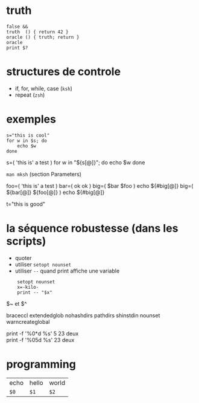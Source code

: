 
# truth

    false && 
    truth  () { return 42 }
    oracle () { truth; return }
    oracle
    print $? 

# structures de controle

* if, for, while, case (`ksh`)
* repeat (`zsh`)

# exemples

    s="this is cool"
    for w in $s; do
        echo $w
    done 

s=( 'this is' a test )
for w in "${s[@]}"; do
    echo $w
done

`man mksh` (section Parameters)

foo=( 'this is' a test )
bar=( ok ok )
big=( $bar $foo )
echo ${#big[@]}
big=( ${bar[@]} ${foo[@]} ) 
echo ${#big[@]}

t="this is good"

# la séquence robustesse (dans les scripts)

* quoter
* utiliser `setopt nounset`
* utiliser `--` quand print affiche une variable

~~~{.zsh}
    setopt nounset
    x=-kilo-
    print -- "$x"
~~~~

$~ et $^

braceccl
extendedglob
nohashdirs
pathdirs
shinstdin
nounset
warncreateglobal

print -f '%0*d %s' 5 23 deux  
print -f '%05d %s' 23 deux  

# programming 

||||
|-|-|-|
| echo   | hello | world |
| `$0`   | `$1`  | `$2`  |



